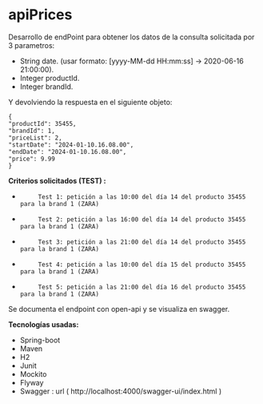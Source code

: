 # apiPrices

Desarrollo de endPoint para obtener los datos de la consulta solicitada por 3 parametros:
- String date. (usar formato: [yyyy-MM-dd HH:mm:ss] -> 2020-06-16 21:00:00).
- Integer productId.
- Integer brandId.

Y devolviendo la respuesta en el siguiente objeto:
```
{
"productId": 35455,
"brandId": 1,
"priceList": 2,
"startDate": "2024-01-10.16.08.00",
"endDate": "2024-01-10.16.08.00",
"price": 9.99
}
```

**Criterios solicitados (TEST) :**

-          Test 1: petición a las 10:00 del día 14 del producto 35455   para la brand 1 (ZARA)
-          Test 2: petición a las 16:00 del día 14 del producto 35455   para la brand 1 (ZARA)
-          Test 3: petición a las 21:00 del día 14 del producto 35455   para la brand 1 (ZARA)
-          Test 4: petición a las 10:00 del día 15 del producto 35455   para la brand 1 (ZARA)
-          Test 5: petición a las 21:00 del día 16 del producto 35455   para la brand 1 (ZARA)


Se documenta el endpoint con open-api y se visualiza en swagger.

**Tecnologías usadas:**

- Spring-boot
- Maven
- H2
- Junit
- Mockito
- Flyway
- Swagger : url ( http://localhost:4000/swagger-ui/index.html )
